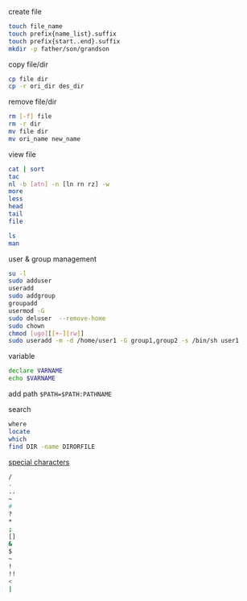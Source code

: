 create file
```sh
touch file_name
touch prefix{name_list}.suffix
touch prefix{start..end}.suffix
mkdir -p father/son/grandson
```

copy file/dir
```sh
cp file dir
cp -r ori_dir des_dir
```

remove file/dir
```sh
rm [-f] file
rm -r dir
mv file dir
mv ori_name new_name
```

view file
```sh
cat | sort
tac
nl -b [atn] -n [ln rn rz] -w
more
less
head
tail
file

ls
man
```

user & group management
```sh
su -l
sudo adduser
useradd
sudo addgroup
groupadd
usermod -G
sudo deluser  --remove-home
sudo chown
chmod [ugo][[+-][rw]]
sudo useradd -m -d /home/user1 -G group1,group2 -s /bin/sh user1
```

variable
```sh
declare VARNAME
echo $VARNAME
```

add path
`$PATH=$PATH:PATHNAME`

search
```sh
where
locate
which
find DIR -name DIRORFILE
```

[special characters](https://www.howtogeek.com/439199/15-special-characters-you-need-to-know-for-bash/)
```sh
/
.
..
~
#
?
*
;
[]
&
$
~
!
!!
<
|

```
